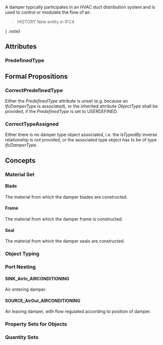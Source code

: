 A damper typically participates in an HVAC duct distribution system and is used to control or modulate the flow of air.

<!-- end of short definition -->


> HISTORY New entity in IFC4

{ .note}
>

## Attributes

### PredefinedType


## Formal Propositions

### CorrectPredefinedType
Either the _PredefinedType_ attribute is unset (e.g. because an _IfcDamperType_ is associated), or the inherited attribute _ObjectType_ shall be provided, if the _PredefinedType_ is set to USERDEFINED.

### CorrectTypeAssigned
Either there is no damper type object associated, i.e. the _IsTypedBy_ inverse relationship is not provided, or the associated type object has to be of type _IfcDamperType_.

## Concepts

### Material Set



#### Blade

The material from which the damper blades are constructed.

#### Frame

The material from which the damper frame is constructed.

#### Seal

The material from which the damper seals are constructed.

### Object Typing



### Port Nesting



#### SINK_AirIn_AIRCONDITIONING

Air entering damper.

#### SOURCE_AirOut_AIRCONDITIONING

Air leaving damper, with flow regulated according to position of damper.

### Property Sets for Objects



### Quantity Sets




